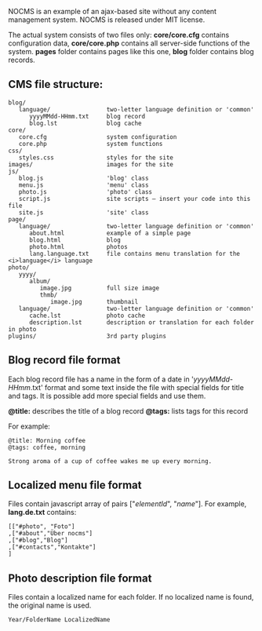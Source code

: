 NOCMS is an example of an ajax-based site without any content management system. NOCMS is released under MIT license.

The actual system consists of two files only: 
	**core/core.cfg** contains configuration data, **core/core.php** contains all server-side functions of the system.
	**pages** folder contains pages like this one, **blog** folder contains blog records. 


CMS file structure:
-------------------

	blog/
	   language/ 				two-letter language definition or 'common'
	      yyyyMMdd-HHmm.txt 	blog record
	      blog.lst 				blog cache
	core/
	   core.cfg 				system configuration
	   core.php 				system functions
	css/ 							
	   styles.css 				styles for the site
	images/						images for the site
	js/
	   blog.js 					'blog' class
	   menu.js 					'menu' class
	   photo.js					'photo' class
	   script.js 				site scripts — insert your code into this file
	   site.js 					'site' class
	page/
	   language/				two-letter language definition or 'common'
	      about.html 			example of a simple page
	      blog.html 			blog
	      photo.html 			photos
	      lang.language.txt 	file contains menu translation for the <i>language</i> language
	photo/
	   yyyy/
	      album/
	         image.jpg 			full size image
	         thmb/
	            image.jpg 		thumbnail
	   language/				two-letter language definition or 'common'
	      cache.lst 			photo cache
	      description.lst 		description or translation for each folder in photo
	plugins/					3rd party plugins
	

Blog record file format
-----------------------

Each blog record file has a name in the form of a date in '*yyyyMMdd-HHmm*.txt' format and some text inside the file with special fields for title and tags. It is possible add more special fields and use them. 

**@title:** describes the title of a blog record
**@tags:** lists tags for this record

For example:

	@title: Morning coffee
	@tags: coffee, morning

	Strong aroma of a cup of coffee wakes me up every morning.



Localized menu file format
--------------------------

Files contain javascript array of pairs ["<i>elementId</i>", "<i>name</i>"]. For example, **lang.de.txt** contains:

	[["#photo", "Foto"]
	,["#about","Über nocms"]
	,["#blog","Blog"]
	,["#contacts","Kontakte"]
	]


Photo description file format
-----------------------------

Files contain a localized name for each folder. If no localized name is found, the original name is used.

	Year/FolderName LocalizedName
